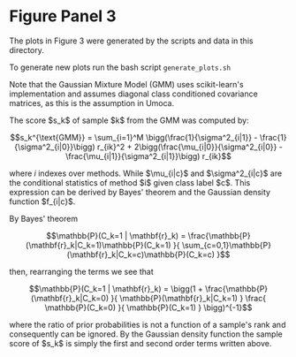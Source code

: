 # Figure Panel 3

The plots in Figure 3 were generated by the scripts and
data in this directory.

To generate new plots run the bash script
`generate_plots.sh`

Note that the Gaussian Mixture Model (GMM) uses scikit-learn's
implementation and assumes diagonal
class conditioned covariance matrices, as this is the
assumption in Umoca.

The score \$s_k\$ of sample \$k\$ from the GMM was computed by:

```math
s_k^{\text{GMM}} = \sum_{i=1}^M \bigg(\frac{1}{\sigma^2_{i|1}} - \frac{1}{\sigma^2_{i|0}}\bigg) r_{ik}^2
  + 2\bigg(\frac{\mu_{i|0}}{\sigma^2_{i|0}} - \frac{\mu_{i|1}}{\sigma^2_{i|1}}\bigg) r_{ik}
```

where $i$ indexes over methods.  While \$\mu_{i|c}\$ and \$\sigma^2_{i|c}\$ are
the conditional statistics of method \$i\$ given class label \$c\$.
This expression can be derived by Bayes' theorem and the Gaussian density function 
\$f_{i|c}\$.

By Bayes' theorem

```math
\mathbb{P}(C_k=1 | \mathbf{r}_k) = \frac{\mathbb{P}(\mathbf{r}_k|C_k=1)\mathbb{P}(C_k=1)
}{
\sum_{c=0,1}\mathbb{P}(\mathbf{r}_k|C_k=c)\mathbb{P}(C_k=c)
}
```

then, rearranging the terms we see that

```math
\mathbb{P}(C_k=1 | \mathbf{r}_k) = \bigg(1 + 
\frac{\mathbb{P}(\mathbf{r}_k|C_k=0)
}{
\mathbb{P}(\mathbf{r}_k|C_k=1)
}
\frac{
\mathbb{P}(C_k=0)
}{
\mathbb{P}(C_k=1)
}
\bigg)^{-1}
```
where the ratio of prior probabilities is not a function of a sample's 
rank and consequently can be ignored.  By the Gaussian density function
the sample score of \$s_k\$ is simply the first and second order terms written above.
